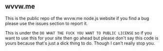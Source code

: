 ## wvvw.me

This is the public repo of the wvvw.me node.js website if you find a bug please use the issues section to report it.

This is under the ```DO WHAT THE FUCK YOU WANT TO PUBLIC LICENSE``` so if you want to use this for your site then go ahead but please don't say this code is yours because that's just a dick thing to do. Though I can't really stop you.